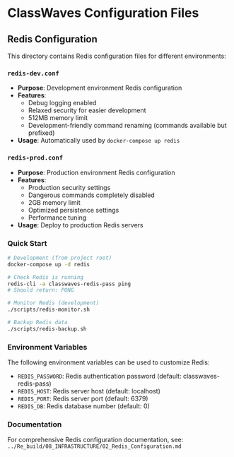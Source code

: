 # ClassWaves Configuration Files

## Redis Configuration

This directory contains Redis configuration files for different environments:

### `redis-dev.conf`
- **Purpose**: Development environment Redis configuration
- **Features**: 
  - Debug logging enabled
  - Relaxed security for easier development
  - 512MB memory limit
  - Development-friendly command renaming (commands available but prefixed)
- **Usage**: Automatically used by `docker-compose up redis`

### `redis-prod.conf`
- **Purpose**: Production environment Redis configuration  
- **Features**:
  - Production security settings
  - Dangerous commands completely disabled
  - 2GB memory limit
  - Optimized persistence settings
  - Performance tuning
- **Usage**: Deploy to production Redis servers

### Quick Start

```bash
# Development (from project root)
docker-compose up -d redis

# Check Redis is running
redis-cli -a classwaves-redis-pass ping
# Should return: PONG

# Monitor Redis (development)
./scripts/redis-monitor.sh

# Backup Redis data
./scripts/redis-backup.sh
```

### Environment Variables

The following environment variables can be used to customize Redis:

- `REDIS_PASSWORD`: Redis authentication password (default: classwaves-redis-pass)
- `REDIS_HOST`: Redis server host (default: localhost)
- `REDIS_PORT`: Redis server port (default: 6379)
- `REDIS_DB`: Redis database number (default: 0)

### Documentation

For comprehensive Redis configuration documentation, see:
`../Re_build/08_INFRASTRUCTURE/02_Redis_Configuration.md`